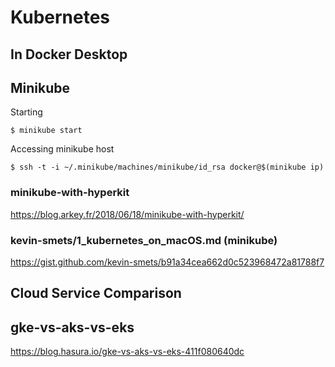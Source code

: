 # Kubernetes

## In Docker Desktop




## Minikube

Starting

```
$ minikube start 
```

Accessing minikube host

```
$ ssh -t -i ~/.minikube/machines/minikube/id_rsa docker@$(minikube ip)
```

### minikube-with-hyperkit

https://blog.arkey.fr/2018/06/18/minikube-with-hyperkit/

### kevin-smets/1_kubernetes_on_macOS.md (minikube)

https://gist.github.com/kevin-smets/b91a34cea662d0c523968472a81788f7

## Cloud Service Comparison  

## gke-vs-aks-vs-eks

https://blog.hasura.io/gke-vs-aks-vs-eks-411f080640dc
